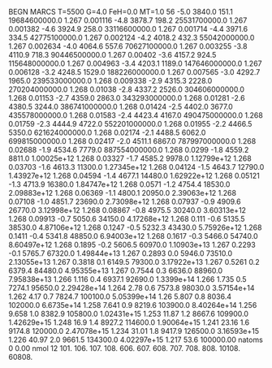 BEGN
MARCS T=5500 G=4.0 FeH=0.0 MT=1.0
                  56
-5.0 3840.0 151.1 19684600000.0 1.267 0.001116 
-4.8 3878.7 198.2 25531700000.0 1.267 0.001382 
-4.6 3924.9 258.0 33116600000.0 1.267 0.001714 
-4.4 3971.6 334.5 42775100000.0 1.267 0.002124 
-4.2 4018.2 432.3 55042000000.0 1.267 0.002634 
-4.0 4064.6 557.6 70627100000.0 1.267 0.003255 
-3.8 4110.9 718.3 90446500000.0 1.267 0.00402 
-3.6 4157.2 924.5 115648000000.0 1.267 0.004963 
-3.4 4203.1 1189.0 147646000000.0 1.267 0.006128 
-3.2 4248.5 1529.0 188226000000.0 1.267 0.007565 
-3.0 4292.7 1965.0 239533000000.0 1.268 0.009338 
-2.9 4315.3 2228.0 270204000000.0 1.268 0.01038 
-2.8 4337.2 2526.0 304606000000.0 1.268 0.01153 
-2.7 4359.0 2863.0 343293000000.0 1.268 0.01281 
-2.6 4380.5 3244.0 386741000000.0 1.268 0.01424 
-2.5 4402.0 3677.0 435578000000.0 1.268 0.01583 
-2.4 4423.4 4167.0 490475000000.0 1.268 0.01759 
-2.3 4444.9 4722.0 552201000000.0 1.268 0.01955 
-2.2 4466.5 5350.0 621624000000.0 1.268 0.02174 
-2.1 4488.5 6062.0 699815000000.0 1.268 0.02417 
-2.0 4511.1 6867.0 787997000000.0 1.268 0.02688 
-1.9 4534.6 7779.0 887554000000.0 1.268 0.0299 
-1.8 4559.2 8811.0 1.00025e+12 1.268 0.03327 
-1.7 4585.2 9978.0 1.12799e+12 1.268 0.03703 
-1.6 4613.3 11300.0 1.27345e+12 1.268 0.04124 
-1.5 4643.7 12790.0 1.43927e+12 1.268 0.04594 
-1.4 4677.1 14480.0 1.62922e+12 1.268 0.05121 
-1.3 4713.9 16380.0 1.84747e+12 1.268 0.0571 
-1.2 4754.4 18530.0 2.09883e+12 1.268 0.06369 
-1.1 4800.1 20950.0 2.39063e+12 1.268 0.07108 
-1.0 4851.7 23690.0 2.73098e+12 1.268 0.07937 
-0.9 4909.6 26770.0 3.12998e+12 1.268 0.08867 
-0.8 4975.5 30240.0 3.60313e+12 1.268 0.09913 
-0.7 5050.6 34150.0 4.17268e+12 1.268 0.111 
-0.6 5135.5 38530.0 4.87106e+12 1.268 0.1247 
-0.5 5232.3 43430.0 5.75926e+12 1.268 0.1411 
-0.4 5341.8 48850.0 6.94003e+12 1.268 0.1617 
-0.3 5466.0 54740.0 8.60497e+12 1.268 0.1895 
-0.2 5606.5 60970.0 1.10903e+13 1.267 0.2293 
-0.1 5765.7 67320.0 1.49844e+13 1.267 0.2893 
0.0 5946.0 73510.0 2.13055e+13 1.267 0.3818 
0.1 6149.5 79300.0 3.17922e+13 1.267 0.5261 
0.2 6379.4 84480.0 4.95355e+13 1.267 0.7544 
0.3 6636.0 88960.0 7.95838e+13 1.266 1.116 
0.4 6937.1 92690.0 1.3399e+14 1.266 1.735 
0.5 7274.1 95650.0 2.29428e+14 1.264 2.78 
0.6 7573.8 98030.0 3.57154e+14 1.262 4.17 
0.7 7824.7 100100.0 5.05399e+14 1.26 5.807 
0.8 8036.4 102000.0 6.6735e+14 1.258 7.641 
0.9 8219.6 103900.0 8.40264e+14 1.256 9.658 
1.0 8382.9 105800.0 1.02431e+15 1.253 11.87 
1.2 8667.6 109900.0 1.42629e+15 1.248 16.9 
1.4 8927.2 114600.0 1.90064e+15 1.241 23.16 
1.6 9174.8 120000.0 2.47078e+15 1.234 31.01 
1.8 9417.9 126500.0 3.16593e+15 1.226 40.97 
2.0 9661.5 134300.0 4.02297e+15 1.217 53.6 
100000.00
natoms              0      0.00
nmol          12
          101.         106.       107.      108.         606.        607.        608.
          707.         708.       808.    10108.       60808.
